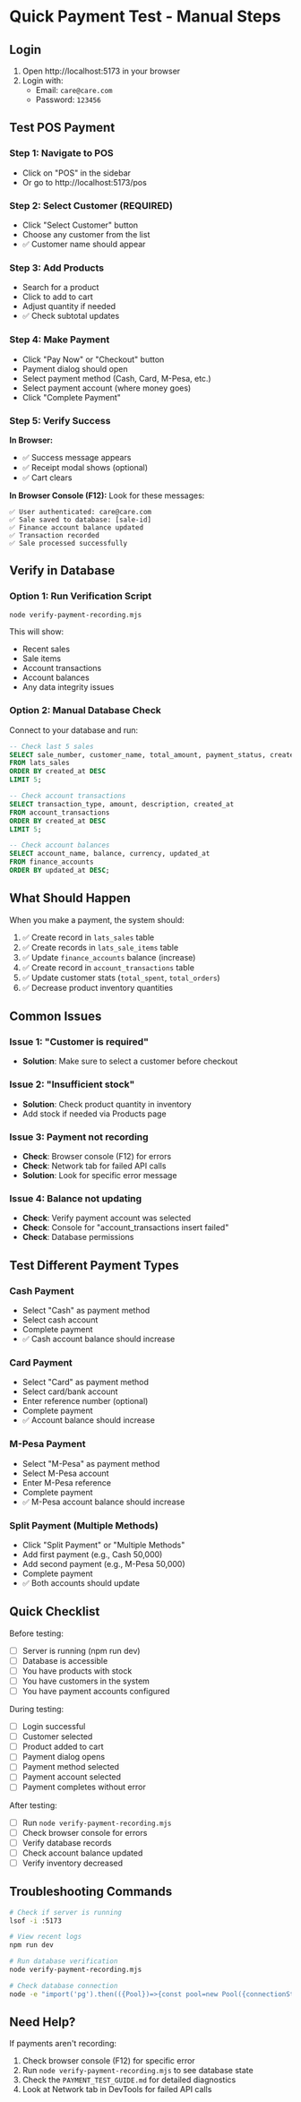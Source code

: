 # Quick Payment Test - Manual Steps

## Login
1. Open http://localhost:5173 in your browser
2. Login with:
   - Email: `care@care.com`
   - Password: `123456`

## Test POS Payment

### Step 1: Navigate to POS
- Click on "POS" in the sidebar
- Or go to http://localhost:5173/pos

### Step 2: Select Customer (REQUIRED)
- Click "Select Customer" button
- Choose any customer from the list
- ✅ Customer name should appear

### Step 3: Add Products
- Search for a product
- Click to add to cart
- Adjust quantity if needed
- ✅ Check subtotal updates

### Step 4: Make Payment
- Click "Pay Now" or "Checkout" button
- Payment dialog should open
- Select payment method (Cash, Card, M-Pesa, etc.)
- Select payment account (where money goes)
- Click "Complete Payment"

### Step 5: Verify Success
**In Browser:**
- ✅ Success message appears
- ✅ Receipt modal shows (optional)
- ✅ Cart clears

**In Browser Console (F12):**
Look for these messages:
```
✅ User authenticated: care@care.com
✅ Sale saved to database: [sale-id]
✅ Finance account balance updated
✅ Transaction recorded
✅ Sale processed successfully
```

## Verify in Database

### Option 1: Run Verification Script
```bash
node verify-payment-recording.mjs
```

This will show:
- Recent sales
- Sale items
- Account transactions
- Account balances
- Any data integrity issues

### Option 2: Manual Database Check
Connect to your database and run:

```sql
-- Check last 5 sales
SELECT sale_number, customer_name, total_amount, payment_status, created_at 
FROM lats_sales 
ORDER BY created_at DESC 
LIMIT 5;

-- Check account transactions
SELECT transaction_type, amount, description, created_at 
FROM account_transactions 
ORDER BY created_at DESC 
LIMIT 5;

-- Check account balances
SELECT account_name, balance, currency, updated_at 
FROM finance_accounts 
ORDER BY updated_at DESC;
```

## What Should Happen

When you make a payment, the system should:

1. ✅ Create record in `lats_sales` table
2. ✅ Create records in `lats_sale_items` table
3. ✅ Update `finance_accounts` balance (increase)
4. ✅ Create record in `account_transactions` table
5. ✅ Update customer stats (`total_spent`, `total_orders`)
6. ✅ Decrease product inventory quantities

## Common Issues

### Issue 1: "Customer is required"
- **Solution**: Make sure to select a customer before checkout

### Issue 2: "Insufficient stock"
- **Solution**: Check product quantity in inventory
- Add stock if needed via Products page

### Issue 3: Payment not recording
- **Check**: Browser console (F12) for errors
- **Check**: Network tab for failed API calls
- **Solution**: Look for specific error message

### Issue 4: Balance not updating
- **Check**: Verify payment account was selected
- **Check**: Console for "account_transactions insert failed"
- **Check**: Database permissions

## Test Different Payment Types

### Cash Payment
- Select "Cash" as payment method
- Select cash account
- Complete payment
- ✅ Cash account balance should increase

### Card Payment
- Select "Card" as payment method  
- Select card/bank account
- Enter reference number (optional)
- Complete payment
- ✅ Account balance should increase

### M-Pesa Payment
- Select "M-Pesa" as payment method
- Select M-Pesa account
- Enter M-Pesa reference
- Complete payment
- ✅ M-Pesa account balance should increase

### Split Payment (Multiple Methods)
- Click "Split Payment" or "Multiple Methods"
- Add first payment (e.g., Cash 50,000)
- Add second payment (e.g., M-Pesa 50,000)
- Complete payment
- ✅ Both accounts should update

## Quick Checklist

Before testing:
- [ ] Server is running (npm run dev)
- [ ] Database is accessible
- [ ] You have products with stock
- [ ] You have customers in the system
- [ ] You have payment accounts configured

During testing:
- [ ] Login successful
- [ ] Customer selected
- [ ] Product added to cart
- [ ] Payment dialog opens
- [ ] Payment method selected
- [ ] Payment account selected
- [ ] Payment completes without error

After testing:
- [ ] Run `node verify-payment-recording.mjs`
- [ ] Check browser console for errors
- [ ] Verify database records
- [ ] Check account balance updated
- [ ] Verify inventory decreased

## Troubleshooting Commands

```bash
# Check if server is running
lsof -i :5173

# View recent logs
npm run dev

# Run database verification
node verify-payment-recording.mjs

# Check database connection
node -e "import('pg').then(({Pool})=>{const pool=new Pool({connectionString:process.env.DATABASE_URL||process.env.VITE_DATABASE_URL,ssl:{rejectUnauthorized:false}});pool.query('SELECT NOW()').then(r=>console.log('✅ DB Connected:',r.rows[0].now)).catch(e=>console.error('❌',e)).finally(()=>pool.end())})"
```

## Need Help?

If payments aren't recording:
1. Check browser console (F12) for specific error
2. Run `node verify-payment-recording.mjs` to see database state
3. Check the `PAYMENT_TEST_GUIDE.md` for detailed diagnostics
4. Look at Network tab in DevTools for failed API calls

